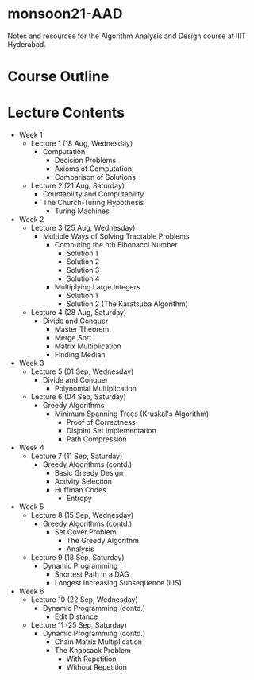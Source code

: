 # monsoon21-AAD
Notes and resources for the Algorithm Analysis and Design course at IIIT Hyderabad.

# Course Outline

# Lecture Contents
* Week 1
    * Lecture 1 (18 Aug, Wednesday)
        - Computation
            - Decision Problems
            - Axioms of Computation
            - Comparison of Solutions
    * Lecture 2 (21 Aug, Saturday)
        - Countability and Computability
        - The Church-Turing Hypothesis
            - Turing Machines
* Week 2
    * Lecture 3 (25 Aug, Wednesday)
        - Multiple Ways of Solving Tractable Problems
            - Computing the nth Fibonacci Number
                - Solution 1
                - Solution 2
                - Solution 3
                - Solution 4
            - Multiplying Large Integers
                - Solution 1
                - Solution 2 (The Karatsuba Algorithm)
    * Lecture 4 (28 Aug, Saturday)
        - Divide and Conquer
            - Master Theorem
            - Merge Sort
            - Matrix Multiplication
            - Finding Median
* Week 3
    * Lecture 5 (01 Sep, Wednesday)
        - Divide and Conquer
            - Polynomial Multiplication
    * Lecture 6 (04 Sep, Saturday)
        - Greedy Algorithms
            - Minimum Spanning Trees (Kruskal's Algorithm)
                - Proof of Correctness
                - Disjoint Set Implementation
                - Path Compression
* Week 4
    * Lecture 7 (11 Sep, Saturday)
        - Greedy Algorithms (contd.)
            - Basic Greedy Design
            - Activity Selection
            - Huffman Codes
                - Entropy
* Week 5
    * Lecture 8 (15 Sep, Wednesday)
        - Greedy Algorithms (contd.)
            - Set Cover Problem
                - The Greedy Algorithm
                - Analysis
    * Lecture 9 (18 Sep, Saturday)
        - Dynamic Programming
            - Shortest Path in a DAG
            - Longest Increasing Subsequence (LIS)
* Week 6
    * Lecture 10 (22 Sep, Wednesday)
        - Dynamic Programming (contd.)
            - Edit Distance
    * Lecture 11 (25 Sep, Saturday)
        - Dynamic Programming (contd.)
            - Chain Matrix Multiplication
            - The Knapsack Problem
                - With Repetition
                - Without Repetition

